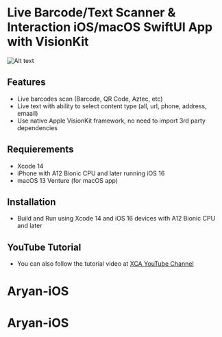 # Live Barcode/Text Scanner & Interaction iOS/macOS SwiftUI App with VisionKit

![Alt text](./promo.jpg "Live Barcode & Text Scanner iOS SwiftUI App with VisionKit")

## Features
- Live barcodes scan (Barcode, QR Code, Aztec, etc)
- Live text with ability to select content type (all, url, phone, address, emaail) 
- Use native Apple VisionKit framework, no need to import 3rd party dependencies

## Requierements
- Xcode 14
- iPhone with A12 Bionic CPU and later running iOS 16 
- macOS 13 Venture (for macOS app)

## Installation
- Build and Run using Xcode 14 and iOS 16 devices with A12 Bionic CPU and later

## YouTube Tutorial
- You can also follow the tutorial video at [XCA YouTube Channel](https://youtu.be/3HrOd840KpA)
# Aryan-iOS
# Aryan-iOS
